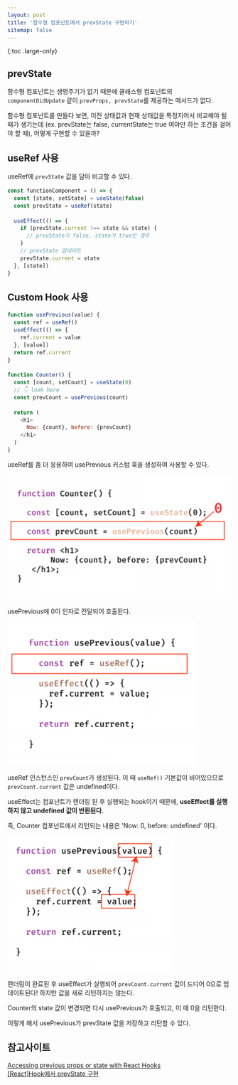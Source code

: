 ```yaml
---
layout: post
title: '함수형 컴포넌트에서 prevState 구현하기'
sitemap: false
---
```


{:toc .large-only}

## prevState

함수형 컴포넌트는 생명주기가 없기 때문에 클래스형 컴포넌트의 `componentDidUpdate` 같이 `prevProps, prevState`를 제공하는 메서드가 없다.

함수형 컴포넌트를 만들다 보면, 이전 상태값과 현재 상태값을 특정지어서 비교해야 될 때가 생기는데 (ex. prevState는 false, currentState는 true 여야만 하는 조건을 걸어야 할 때), 어떻게 구현할 수 있을까?

## useRef 사용

useRef에 `prevState` 값을 담아 비교할 수 있다.

```js
const functionComponent = () => {
  const [state, setState] = useState(false)
  const prevState = useRef(state)

  useEffect(() => {
    if (prevState.current !== state && state) {
      // prevState가 false, state가 true인 경우
    }
    // prevState 업데이트
    prevState.current = state
  }, [state])
}
```

## Custom Hook 사용

```js
function usePrevious(value) {
  const ref = useRef()
  useEffect(() => {
    ref.current = value
  }, [value])
  return ref.current
}

function Counter() {
  const [count, setCount] = useState(0)
  // 👇 look here
  const prevCount = usePrevious(count)

  return (
    <h1>
      Now: {count}, before: {prevCount}
    </h1>
  )
}
```

useRef를 좀 더 응용하여 usePrevious 커스텀 훅을 생성하여 사용할 수 있다.

<img src="/assets/img/blog/2022-05-22-prevState_01.png">

usePrevious에 0이 인자로 전달되어 호출된다.

<img src="/assets/img/blog/2022-05-22-prevState_02.png">

useRef 인스턴스인 `prevCount`가 생성된다. 이 때 `useRef()` 기본값이 비어있으므로 `prevCount.current` 값은 undefined이다.

useEffect는 컴포넌트가 렌더링 된 후 실행되는 hook이기 때문에, **useEffect를 실행하지 않고 undefined 값이 반환된다.**

즉, Counter 컴포넌트에서 리턴되는 내용은 'Now: 0, before: undefined' 이다.

<img src="/assets/img/blog/2022-05-22-prevState_03.png">

렌더링이 완료된 후 useEffect가 실행되어 `prevCount.current` 값이 드디어 0으로 업데이트된다! 하지만 값을 새로 리턴하지는 않는다.

Counter의 state 값이 변경되면 다시 usePrevious가 호출되고, 이 때 0을 리턴한다.

이렇게 해서 usePrevious가 prevState 값을 저장하고 리턴할 수 있다.

## 참고사이트

[Accessing previous props or state with React Hooks](https://blog.logrocket.com/accessing-previous-props-state-react-hooks/#custom-hook-useprevious-hook)<br/>
[[React]Hook에서 prevState 구현](https://developer-talk.tistory.com/224)
